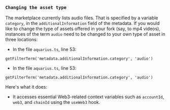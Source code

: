 ### `Changing the asset type`

The marketplace currently lists audio files. That is specified by a variable `category`, in the `additionalInformation` field of the metadata. If you would like to change the type of assets offered in your fork (say, to mp4 videos), instances of the term `audio` need to be changed to your own type of asset in three locations:

- In the file `aquarius.ts`, line 53:

```tsx
getFilterTerm('metadata.additionalInformation.category', 'audio')
```

- In the file `aquarius.ts`, line 53:

```tsx
getFilterTerm('metadata.additionalInformation.category', 'audio')
```

Here's what it does:

- It accesses essential Web3-related context variables such as `accountId`, `web3`, and `chainId` using the `useWeb3` hook.
